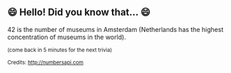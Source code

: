 ## :smile: Hello! Did you know that... :smile:
42 is the number of museums in Amsterdam (Netherlands has the highest concentration of museums in the world).

<sup>(come back in 5 minutes for the next trivia)</sup>


<sup>Credits: http://numbersapi.com</sup>
